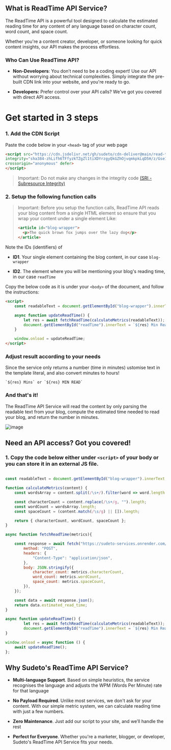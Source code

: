 ## What is ReadTime API Service?

The ReadTime API is a powerful tool designed to calculate the estimated reading time for any content of any language based on character count, word count, and space count.

Whether you're a content creator, developer, or someone looking for quick content insights, our API makes the process effortless.

### Who Can Use ReadTime API?

- **Non-Developers**: You don’t need to be a coding expert! Use our API without worrying about technical complexities. Simply integrate the pre-built CDN link into your website, and you're ready to go.

- **Developers:** Prefer control over your API calls? We've got you covered with direct API access.


# Get started in 3 steps
### 1. Add the CDN Script

Paste the code below in your `<head>` tag of your web page

```html
<script src="https://cdn.jsdelivr.net/gh/sudeto/cdn-deliver@main/read-time/1.1.0/api-client.js"
integrity="sha384-zhLifh6TFfyzkTZgZl1tiXDYrzgyQkGZhOjvqmkpkLqD5H/z/Gse1ZWsnp1YY2re"
crossorigin="anonymous" defer>
</script>
```
> Important: Do not make any changes in the integrity code [(SRI - Subresource Integrity)](https://developer.mozilla.org/en-US/docs/Web/Security/Subresource_Integrity)

### 2. Setup the following function calls

> Important: Before you setup the function calls, ReadTime API reads your blog content from a single HTML element so ensure that you wrap your content under a single element
> Like:
> ```html
> <article id="blog-wrapper">
>   <p>The quick brown fox jumps over the lazy dog</p>
></article>
> ```

Note the IDs (identifiers) of 

- **ID1**. Your single element containing the blog content, in our case `blog-wrapper`
  
- **ID2**. The element where you will be mentioning your blog's reading time, in our case `readTime`

Copy the below code as it is under your `<body>` of the document, and follow the instructions:
```html
<script>
    const readableText = document.getElementById("blog-wrapper").innerText; // replace current ID with yours (refer ID1 above)

    async function updateReadTime() {
        let res = await fetchReadTime(calculateMetrics(readableText));
        document.getElementById("readTime").innerText = `${res} Min Read`; // replace current ID with yours (refer ID2 above)
    }

    window.onload = updateReadTime;
</script>
```

### Adjust result according to your needs

Since the service only returns a number (time in minutes) ustomise text in the template literal, and also convert minutes to hours!
```
`${res} Mins` or `${res} MIN READ`
```


### And that's it!
The ReadTime API Service will read the content by only parsing the readable text from your blog, compute the estimated time needed to read your blog, and return the number in minutes.

![image](https://github.com/user-attachments/assets/e9e79f19-b3d6-4746-a1a5-134a7ba00a57)



## Need an API access? Got you covered!

### 1. Copy the code below either under `<script>` of your body or you can store it in an external JS file.

```javascript

const readableText = document.getElementById("blog-wrapper").innerText; // replace current ID with yours (refer ID1 above)

function calculateMetrics(content) {
    const wordsArray = content.split(/\s+/).filter(word => word.length > 0);

    const characterCount = content.replace(/\s+/g, "").length;
    const wordCount = wordsArray.length;
    const spaceCount = (content.match(/\s/g) || []).length;

    return { characterCount, wordCount, spaceCount };
}

async function fetchReadTime(metrics){

    const response = await fetch("https://sudeto-services.onrender.com/api/read-time/v1", {
        method: "POST",
        headers: {
            "Content-Type": "application/json",
        },
        body: JSON.stringify({
            character_count: metrics.characterCount,
            word_count: metrics.wordCount,
            space_count: metrics.spaceCount,
        }),
    });

    const data = await response.json();
    return data.estimated_read_time;
}

async function updateReadTime() {
        let res = await fetchReadTime(calculateMetrics(readableText));
        document.getElementById("readTime").innerText = `${res} Min Read`; // replace current ID with yours (refer ID2 above)
}

window.onload = async function () {
    await updateReadTime();
};

```


## Why Sudeto's ReadTime API Service?
- **Multi-language Support**. Based on simple heuristics, the service recognises the language and adjusts the WPM (Words Per Minute) rate for that language

- **No Payload Required**. Unlike most services, we don't ask for your content. With our simple metric system, we
  can calculate reading time with just a few numbers.
  
- **Zero Maintenance**. Just add our script to your site, and we’ll handle the rest

- **Perfect for Everyone**. Whether you're a marketer, blogger, or developer, Sudeto's ReadTime API Service fits your needs.
